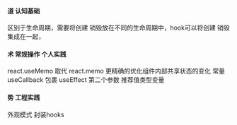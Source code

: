 #### 道 认知基础
区别于生命周期，需要将创建 销毁放在不同的生命周期中，hook可以将创建 销毁 集成在一起，

#### 术 常规操作 个人实践
react.useMemo 取代 react.memo  更精确的优化组件内部共享状态的变化
常量 useCallback 包裹
useEffect 第二个参数  推荐值类型变量

#### 势 工程实践
外观模式  封装hooks